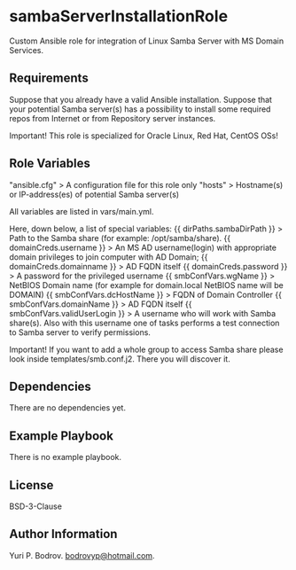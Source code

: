sambaServerInstallationRole
===========================

Custom Ansible role for integration of Linux Samba Server with MS Domain Services.

Requirements
------------

Suppose that you already have a valid Ansible installation.
Suppose that your potential Samba server(s) has a possibility to install 
some required repos from Internet or from Repository server instances.

Important! This role is specialized for Oracle Linux, Red Hat, CentOS OSs! 

Role Variables
--------------

"ansible.cfg" > A configuration file for this role only
"hosts" > Hostname(s) or IP-address(es) of potential Samba server(s)

All variables are listed in vars/main.yml.

Here, down below, a list of special variables:
{{ dirPaths.sambaDirPath }} > Path to the Samba share (for example: /opt/samba/share).
{{ domainCreds.username }} > An MS AD username(login) with appropriate domain privileges to join computer with AD Domain;
{{ domainCreds.domainname }} > AD FQDN itself
{{ domainCreds.password }} > A password for the privileged username
{{ smbConfVars.wgName }} > NetBIOS Domain name (for example for domain.local NetBIOS name will be DOMAIN)
{{ smbConfVars.dcHostName }} > FQDN of Domain Controller
{{ smbConfVars.domainName }} > AD FQDN itself
{{ smbConfVars.validUserLogin }} > A username who will work with Samba share(s). Also with this username one of tasks
performs a test connection to Samba server to verify permissions.

Important! If you want to add a whole group to access Samba share please look inside templates/smb.conf.j2. There you
will discover it.

Dependencies
------------

There are no dependencies yet.

Example Playbook
----------------

There is no example playbook. 

License
-------

BSD-3-Clause

Author Information
------------------

Yuri P. Bodrov. bodrovyp@hotmail.com. 
